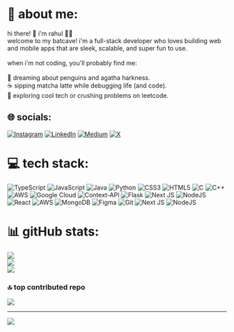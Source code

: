 # 💫 about me:
hi there! 👋 i'm rahul 🐧✨<br>welcome to my batcave! i'm a full-stack developer who loves building web and mobile apps that are sleek, scalable, and super fun to use.<br><br>when i'm not coding, you'll probably find me:<br><br>🐧 dreaming about penguins and agatha harkness.<br>☕ sipping matcha latte while debugging life (and code).<br>🚀 exploring cool tech or crushing problems on leetcode.<br>


## 🌐 socials:
[![Instagram](https://img.shields.io/badge/Instagram-%23E4405F.svg?logo=Instagram&logoColor=white)](https://instagram.com/awarepenguin70) [![LinkedIn](https://img.shields.io/badge/LinkedIn-%230077B5.svg?logo=linkedin&logoColor=white)](https://linkedin.com/in/https://www.linkedin.com/in/rahul-prasad-a9aa57251/) [![Medium](https://img.shields.io/badge/Medium-12100E?logo=medium&logoColor=white)](https://medium.com/@https://medium.com/@rahul004prasad) [![X](https://img.shields.io/badge/X-black.svg?logo=X&logoColor=white)](https://x.com/https://x.com/pengu_vibes) 

# 💻 tech stack:
![TypeScript](https://img.shields.io/badge/typescript-%23007ACC.svg?style=for-the-badge&logo=typescript&logoColor=white) ![JavaScript](https://img.shields.io/badge/javascript-%23323330.svg?style=for-the-badge&logo=javascript&logoColor=%23F7DF1E) ![Java](https://img.shields.io/badge/java-%23ED8B00.svg?style=for-the-badge&logo=openjdk&logoColor=white) ![Python](https://img.shields.io/badge/python-3670A0?style=for-the-badge&logo=python&logoColor=ffdd54) ![CSS3](https://img.shields.io/badge/css3-%231572B6.svg?style=for-the-badge&logo=css3&logoColor=white) ![HTML5](https://img.shields.io/badge/html5-%23E34F26.svg?style=for-the-badge&logo=html5&logoColor=white) ![C](https://img.shields.io/badge/c-%2300599C.svg?style=for-the-badge&logo=c&logoColor=white) ![C++](https://img.shields.io/badge/c++-%2300599C.svg?style=for-the-badge&logo=c%2B%2B&logoColor=white) ![AWS](https://img.shields.io/badge/AWS-%23FF9900.svg?style=for-the-badge&logo=amazon-aws&logoColor=white) ![Google Cloud](https://img.shields.io/badge/GoogleCloud-%234285F4.svg?style=for-the-badge&logo=google-cloud&logoColor=white) ![Context-API](https://img.shields.io/badge/Context--Api-000000?style=for-the-badge&logo=react) ![Flask](https://img.shields.io/badge/flask-%23000.svg?style=for-the-badge&logo=flask&logoColor=white) ![Next JS](https://img.shields.io/badge/Next-black?style=for-the-badge&logo=next.js&logoColor=white) ![NodeJS](https://img.shields.io/badge/node.js-6DA55F?style=for-the-badge&logo=node.js&logoColor=white) ![React](https://img.shields.io/badge/react-%2320232a.svg?style=for-the-badge&logo=react&logoColor=%2361DAFB) ![AWS](https://img.shields.io/badge/AWS-%23FF9900.svg?style=for-the-badge&logo=amazon-aws&logoColor=white) ![MongoDB](https://img.shields.io/badge/MongoDB-%234ea94b.svg?style=for-the-badge&logo=mongodb&logoColor=white) ![Figma](https://img.shields.io/badge/figma-%23F24E1E.svg?style=for-the-badge&logo=figma&logoColor=white) ![Git](https://img.shields.io/badge/git-%23F05033.svg?style=for-the-badge&logo=git&logoColor=white) ![Next JS](https://img.shields.io/badge/Next-black?style=for-the-badge&logo=next.js&logoColor=white) ![NodeJS](https://img.shields.io/badge/node.js-6DA55F?style=for-the-badge&logo=node.js&logoColor=white)
# 📊 gitHub stats:
![](https://github-readme-stats.vercel.app/api?username=awarepenguin70&theme=dark&hide_border=false&include_all_commits=true&count_private=true)<br/>
![](https://github-readme-streak-stats.herokuapp.com/?user=awarepenguin70&theme=dark&hide_border=false)<br/>
![](https://github-readme-stats.vercel.app/api/top-langs/?username=awarepenguin70&theme=dark&hide_border=false&include_all_commits=true&count_private=true&layout=compact)

### 🔝 top contributed repo
![](https://github-contributor-stats.vercel.app/api?username=awarepenguin70&limit=5&theme=gotham&combine_all_yearly_contributions=true)

---
[![](https://visitcount.itsvg.in/api?id=awarepenguin70&icon=0&color=0)](https://visitcount.itsvg.in)

<!-- Proudly created with GPRM ( https://gprm.itsvg.in ) -->
